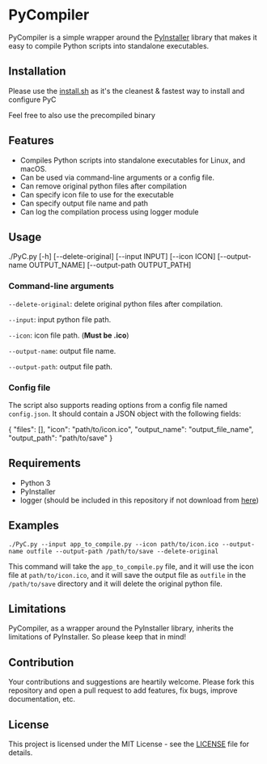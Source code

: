 # PyCompiler

PyCompiler is a simple wrapper around the [PyInstaller](https://www.pyinstaller.org/) library that makes it easy to compile Python scripts into standalone executables.

## Installation

Please use the [install.sh](install.sh) as it's the cleanest & fastest way to install and configure PyC

Feel free to also use the precompiled binary

## Features

- Compiles Python scripts into standalone executables for Linux, and macOS.
- Can be used via command-line arguments or a config file.
- Can remove original python files after compilation
- Can specify icon file to use for the executable
- Can specify output file name and path
- Can log the compilation process using logger module

## Usage

./PyC.py [-h] [--delete-original] [--input INPUT] [--icon ICON]
[--output-name OUTPUT_NAME] [--output-path OUTPUT_PATH]

### Command-line arguments

`--delete-original`: delete original python files after compilation.

`--input`: input python file path.

`--icon`: icon file path. (**Must be .ico**)

`--output-name`: output file name.

`--output-path`: output file path.


### Config file

The script also supports reading options from a config file named `config.json`.
It should contain a JSON object with the following fields:

{
"files": [],
"icon": "path/to/icon.ico",
"output_name": "output_file_name",
"output_path": "path/to/save"
}

## Requirements

- Python 3
- PyInstaller
- logger (should be included in this repository if not download from [here](https://github.com/duch3201/logger))

## Examples

`./PyC.py --input app_to_compile.py --icon path/to/icon.ico --output-name outfile --output-path /path/to/save --delete-original`

This command will take the `app_to_compile.py` file, and it will use the icon file at `path/to/icon.ico`, and it will save the output file as `outfile` in the `/path/to/save` directory and it will delete the original python file.

## Limitations

PyCompiler, as a wrapper around the PyInstaller library, inherits the limitations of PyInstaller. So please keep that in mind!

## Contribution

Your contributions and suggestions are heartily welcome. 
Please fork this repository and open a pull request to add features, fix bugs, improve documentation, etc.

## License

This project is licensed under the MIT License - see the [LICENSE](LICENSE) file for details.
